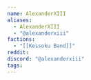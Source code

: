 ```yaml
---
name: AlexanderXIII
aliases:
  - AlexanderXIII
  - "@alexanderxiii"
factions:
  - "[[Kessoku Band]]"
reddit: 
discord: "@alexanderxiii"
tags:
---
```

